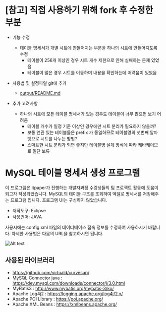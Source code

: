 # [참고] 직접 사용하기 위해 fork 후 수정한 부분
- 기능 수정
  - 테이블 명세서가 개별 시트에 만들어지는 부분을 하나의 시트에 만들어지도록 수정
    - 테이블이 256개 이상인 경우 시트 개수 제한으로 인해 실패하는 문제 있었음
    - 테이블이 많은 경우 시트를 이동하며 내용을 확인하는데 어려움이 있었음

- 사용법 및 설정파일 git에 추가
  - [output/README.md](output/README.md)
    
- 추가 고려사항
  - 하나의 시트에 모든 테이블 명세서가 있는 경우도 테이블이 너무 많으면 보기 어려움
     - 테이블 개수가 일정 기준 이상인 경우에만 시트 분리가 필요하지 않을까?
     - 보통 연관 있는 테이블들은 prefix 가 동일하므로 테이블명의 첫번째 알파벳으로 시트를 나누는 방법?
     - 스마트한 시트 분리가 되면 좋지만 테이블명 설계 방식에 따라 케바케이므로 일단 보류


# MySQL 테이블 명세서 생성 프로그램
이 프로그램은 itpaper가 진행하는 개발자과정 수강생들의 팀 프로젝트 활동에 도움이 되고자 작성되었습니다. 
MySQL의 테이블 구조를 조회하여 엑셀로 명세서를 저장해주는 프로그램 입니다. 프로그램 UI는 구성하지 않았습니다.

- 저작도구: Eclipse
- 사용언어: JAVA

사용시에는 config.xml 파일의 데이터베이스 접속 정보를 수정하여 사용하시기 바랍니다. 자세한 사용법은 다음의 URL을 참고하시면 됩니다.

[itpaper_link]: http://www.itpaper.co.kr/mysql-테이블-명세서-생성-프로그램

![Alt text](http://www.itpaper.co.kr/wp-content/uploads/2016/06/2b1561e56127e458e66568948d7ff24b.png)

## 사용된 라이브러리
- https://github.com/virtuald/curvesapi
- MySQL Connector java : https://dev.mysql.com/downloads/connector/j/3.0.html 
- MyBatis3 : http://www.mybatis.org/mybatis-3/ko/
- Apache Log4j2 : https://logging.apache.org/log4j/2.x/
- Apache POI Library : https://poi.apache.org/
- Apache XML Beans : https://xmlbeans.apache.org/
